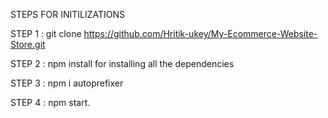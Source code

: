 STEPS FOR INITILIZATIONS

STEP 1 : git clone https://github.com/Hritik-ukey/My-Ecommerce-Website-Store.git  


  
     
STEP 2 : npm install for installing all the dependencies        
        
                
 
   
STEP 3 : npm i autoprefixer       
      


STEP 4 : npm start. 
 
 
 

